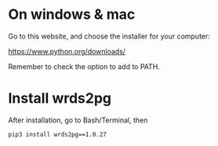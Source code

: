 # On windows & mac

Go to this website, and choose the installer for your computer:

https://www.python.org/downloads/

Remember to check the option to add to PATH.

# Install wrds2pg

After installation, go to Bash/Terminal, then

```
pip3 install wrds2pg==1.0.27
```